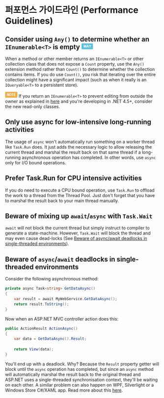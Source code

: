 # 퍼포먼스 가이드라인 (Performance Guidelines) #

## Consider using `Any()` to determine whether an `IEnumerable<T>` is empty ![](imgs/may.png) ##

When a method or other member returns an `IEnumerable<T>` or other collection class that does not expose a `Count` property, use the `Any()` extension method rather than `Count()` to determine whether the collection contains items. If you do use `Count()`, you risk that iterating over the entire collection might have a significant impact (such as when it really is an `IQueryable<T>` to a persistent store).

![NOTE](imgs/note.png) If you return an `IEnumerable<T>` to prevent editing from outside the owner as explained in [here](Member.Design.Guidelines.md#return-an-ienumerablet-or-icollectiont-instead-of-a-concrete-collection-class-) and you're developing in .NET 4.5+, consider the new read-only classes. 


## Only use async for low-intensive long-running activities ##

The usage of `async` won't automatically run something on a worker thread like `Task.Run` does. It just adds the necessary logic to allow releasing the current thread and marshal the result back on that same thread if a long-running asynchronous operation has completed. In other words, use `async` only for I/O bound operations. 


## Prefer Task.Run for CPU intensive activities ##

If you do need to execute a CPU bound operation, use `Task.Run` to offload the work to a thread from the Thread Pool. Just don't forget that you have to marshal the result back to your main thread manually.


## Beware of mixing up `await`/`async` with `Task.Wait` ##

`await` will not block the current thread but simply instruct to compiler to generate a state-machine. However, `Task.Wait` will block the thread and may even cause dead-locks (See [Beware of async/await deadlocks in single-threaded environments](Performance.Guidelines.md#beware-of-async-await-deadlocks-in-single-threaded-environments)).


## Beware of `async`/`await` deadlocks in single-threaded environments ##

Consider the following asynchronous method:

```c#
private async Task<string> GetDataAsync()
{
	var result = await MyWebService.GetDataAsync();
	return result.ToString();
}
```

Now when an ASP.NET MVC controller action does this:

```c#
public ActionResult ActionAsync()
{
	var data = GetDataAsync().Result;
		
	return View(data);
}
```

You'll end up with a deadlock. Why? Because the `Result` property getter will block until the `async` operation has completed, but since an `async` method will automatically marshal the result back to the original thread and ASP.NET uses a single-threaded synchronisation context, they'll be waiting on each other. A similar problem can also happen on WPF, Silverlight or a Windows Store C#/XAML app. Read more about this [here](http://blogs.msdn.com/b/pfxteam/archive/2011/01/13/10115163.aspx).

